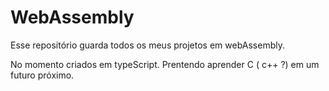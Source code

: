 # WebAssembly

Esse repositório guarda todos os meus projetos em webAssembly.

No momento criados em typeScript. Prentendo aprender C ( c++ ?) em um futuro próximo.
